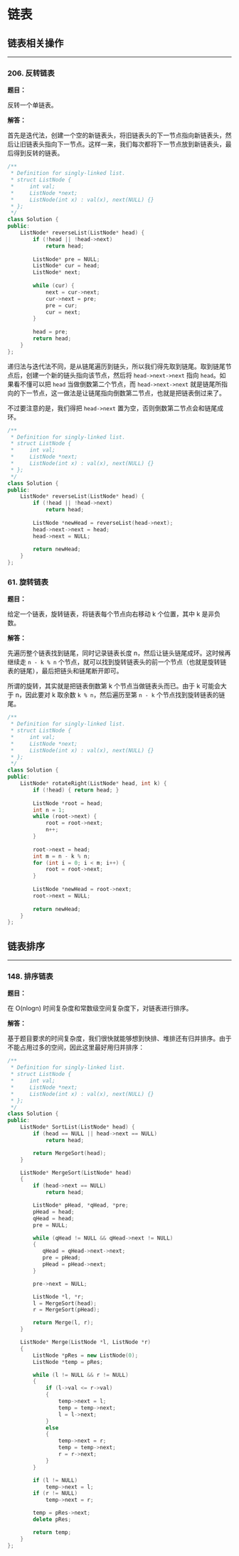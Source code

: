 # 链表

## 链表相关操作

---

### 206. 反转链表

**题目：**

反转一个单链表。

**解答：**

首先是迭代法，创建一个空的新链表头，将旧链表头的下一节点指向新链表头，然后让旧链表头指向下一节点。这样一来，我们每次都将下一节点放到新链表头，最后得到反转的链表。

```cpp
/**
 * Definition for singly-linked list.
 * struct ListNode {
 *     int val;
 *     ListNode *next;
 *     ListNode(int x) : val(x), next(NULL) {}
 * };
 */
class Solution {
public:
    ListNode* reverseList(ListNode* head) {
        if (!head || !head->next)
            return head;
        
        ListNode* pre = NULL;
        ListNode* cur = head;
        ListNode* next;
        
        while (cur) {
            next = cur->next;
            cur->next = pre;
            pre = cur;
            cur = next;
        }
        
        head = pre;
        return head;
    }
};
```

递归法与迭代法不同，是从链尾遍历到链头，所以我们得先取到链尾。取到链尾节点后，创建一个新的链头指向该节点，然后将 `head->next->next` 指向 `head`。如果看不懂可以把 `head` 当做倒数第二个节点，而 `head->next->next` 就是链尾所指向的下一节点，这一做法是让链尾指向倒数第二节点，也就是把链表倒过来了。

不过要注意的是，我们得把 `head->next` 置为空，否则倒数第二节点会和链尾成环。

```cpp
/**
 * Definition for singly-linked list.
 * struct ListNode {
 *     int val;
 *     ListNode *next;
 *     ListNode(int x) : val(x), next(NULL) {}
 * };
 */
class Solution {
public:
    ListNode* reverseList(ListNode* head) {
        if (!head || !head->next)
            return head;
        
        ListNode *newHead = reverseList(head->next);
        head->next->next = head;
        head->next = NULL;
        
        return newHead;
    }
};
```

### 61. 旋转链表

**题目：**

给定一个链表，旋转链表，将链表每个节点向右移动 k 个位置，其中 k 是非负数。

**解答：**

先遍历整个链表找到链尾，同时记录链表长度 n，然后让链头链尾成环。这时候再继续走 `n - k % n` 个节点，就可以找到旋转链表头的前一个节点（也就是旋转链表的链尾），最后把链头和链尾断开即可。

所谓的旋转，其实就是把链表倒数第 k 个节点当做链表头而已。由于 k 可能会大于 n，因此要对 k 取余数 `k % n`，然后遍历至第 `n - k` 个节点找到旋转链表的链尾。

```cpp
/**
 * Definition for singly-linked list.
 * struct ListNode {
 *     int val;
 *     ListNode *next;
 *     ListNode(int x) : val(x), next(NULL) {}
 * };
 */
class Solution {
public:
    ListNode* rotateRight(ListNode* head, int k) {
        if (!head) { return head; }
        
        ListNode *root = head;
        int n = 1;
        while (root->next) {
            root = root->next;
            n++;
        }
        
        root->next = head;
        int m = n - k % n;
        for (int i = 0; i < m; i++) {
            root = root->next;
        }
        
        ListNode *newHead = root->next;
        root->next = NULL;
        
        return newHead;
    }
};
```

## 链表排序

---

### 148. 排序链表

**题目：**

在 O(nlogn) 时间复杂度和常数级空间复杂度下，对链表进行排序。

**解答：**

基于题目要求的时间复杂度，我们很快就能够想到快排、堆排还有归并排序。由于不能占用过多的空间，因此这里最好用归并排序：

```cpp
/**
 * Definition for singly-linked list.
 * struct ListNode {
 *     int val;
 *     ListNode *next;
 *     ListNode(int x) : val(x), next(NULL) {}
 * };
 */
class Solution {
public:
    ListNode* SortList(ListNode* head) {
        if (head == NULL || head->next == NULL)
            return head;

        return MergeSort(head);
    }

    ListNode* MergeSort(ListNode* head)
    {
        if (head->next == NULL)
            return head;

        ListNode* pHead, *qHead, *pre;
        pHead = head;
        qHead = head;
        pre = NULL;

        while (qHead != NULL && qHead->next != NULL)
        {
           qHead = qHead->next->next;
           pre = pHead;
           pHead = pHead->next;
        }

        pre->next = NULL;

        ListNode *l, *r;
        l = MergeSort(head);
        r = MergeSort(pHead);

        return Merge(l, r);
    }

    ListNode* Merge(ListNode *l, ListNode *r)
    {
        ListNode *pRes = new ListNode(0);
        ListNode *temp = pRes;

        while (l != NULL && r != NULL)
        {
            if (l->val <= r->val)
            {
                temp->next = l;
                temp = temp->next;
                l = l->next;
            }
            else
            {
                temp->next = r;
                temp = temp->next;
                r = r->next;
            }
        }

        if (l != NULL)
            temp->next = l;
        if (r != NULL)
            temp->next = r;

        temp = pRes->next;
        delete pRes;

        return temp;
    }
};
```